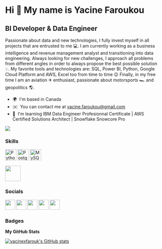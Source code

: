 Hi 👋 My name is Yacine Faroukou
================================

BI Developer & Data Engineer
----------------------------

Passionate about data and new technologies, I fully invest myself in all projects that are entrusted to me 💻. I am currently working as a business intelligence and revenue management analyst and transitioning into data engineering. Always looking for new challenges, I approach all problems from different angles in order to always propose the best possible solution 💡. My favorite tools and technologies are: SQL, Power BI, Python, Google Cloud Platform and AWS, Excel too from time to time 😉 Finally, in my free time I am an aviation ✈ enthusiast, passionate about motorsports 🏎 and geopolitics 🌎.

* 🌍  I'm based in Canada
* ✉️  You can contact me at [yacine.faroukou@gmail.com](mailto:yacine.faroukou@gmail.com)
* 🧠  I'm learning IBM Data Engineer Profesionnal Certificate | AWS Certified Solutions Architect | Snowflake Snowcore Pro

<a href="https://www.twitter.com/yacinexfarouk" target="_blank" rel="noreferrer"><img
src="https://img.shields.io/twitter/follow/yacinexfarouk?logo=twitter&style=for-the-badge&color=0891b2&labelColor=1c1917"
/></a>

### Skills

<p align="left">
<a href="https://www.python.org/" target="_blank" rel="noreferrer"><img src="https://raw.githubusercontent.com/danielcranney/readme-generator/main/public/icons/skills/python-colored.svg" width="36" height="36" alt="Python" /></a>
<a href="https://www.postgresql.org/" target="_blank" rel="noreferrer"><img src="https://raw.githubusercontent.com/danielcranney/readme-generator/main/public/icons/skills/postgresql-colored.svg" width="36" height="36" alt="PostgreSQL" /></a>
<a href="https://www.mysql.com/" target="_blank" rel="noreferrer"><img src="https://raw.githubusercontent.com/danielcranney/readme-generator/main/public/icons/skills/mysql-colored.svg" width="36" height="36" alt="MySQL" /></a>
</p>
<p align="left">
  <a href="https://skillicons.dev">
    <img src="https://skillicons.dev/icons?i=git,kubernetes,docker,c,vim" width="50" height="50" />
  </a>
</p>


### Socials

<p align="left"> <a href="https://www.github.com/yacinexfarouk" target="_blank" rel="noreferrer"><img src="https://raw.githubusercontent.com/danielcranney/readme-generator/main/public/icons/socials/github.svg" width="32" height="32" /></a> <a href="http://www.instagram.com/yacinexfarouk" target="_blank" rel="noreferrer"><img src="https://raw.githubusercontent.com/danielcranney/readme-generator/main/public/icons/socials/instagram.svg" width="32" height="32" /></a> <a href="https://www.linkedin.com/in/yacinefaroukou" target="_blank" rel="noreferrer"><img src="https://raw.githubusercontent.com/danielcranney/readme-generator/main/public/icons/socials/linkedin.svg" width="32" height="32" /></a> <a href="https://www.twitter.com/yacinexfarouk" target="_blank" rel="noreferrer"><img src="https://raw.githubusercontent.com/danielcranney/readme-generator/main/public/icons/socials/twitter.svg" width="32" height="32" /></a> <a href="https://www.youtube.com/c/UCxmD1ANh6LbXe_-BoMt7cqQ" target="_blank" rel="noreferrer"><img src="https://raw.githubusercontent.com/danielcranney/readme-generator/main/public/icons/socials/youtube.svg" width="32" height="32" /></a></p>

### Badges

<b>My GitHub Stats</b>

<a href="http://www.github.com/yacinexfarouk"><img src="https://github-readme-stats.vercel.app/api?username=yacinexfarouk&show_icons=true&hide=&count_private=true&title_color=0891b2&text_color=ffffff&icon_color=0891b2&bg_color=1c1917&hide_border=true&show_icons=true" alt="yacinexfarouk's GitHub stats" /></a>
